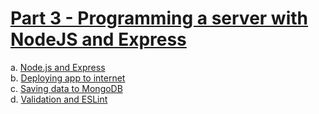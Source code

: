 # [Part 3 - Programming a server with NodeJS and Express](https://fullstackopen.com/en/part3)

a. [Node.js and Express](https://fullstackopen.com/en/part3/node_js_and_express)  
b. [Deploying app to internet](https://fullstackopen.com/en/part3/deploying_app_to_internet)  
c. [Saving data to MongoDB](https://fullstackopen.com/en/part3/saving_data_to_mongo_db)  
d. [Validation and ESLint](https://fullstackopen.com/en/part3/validation_and_es_lint)
